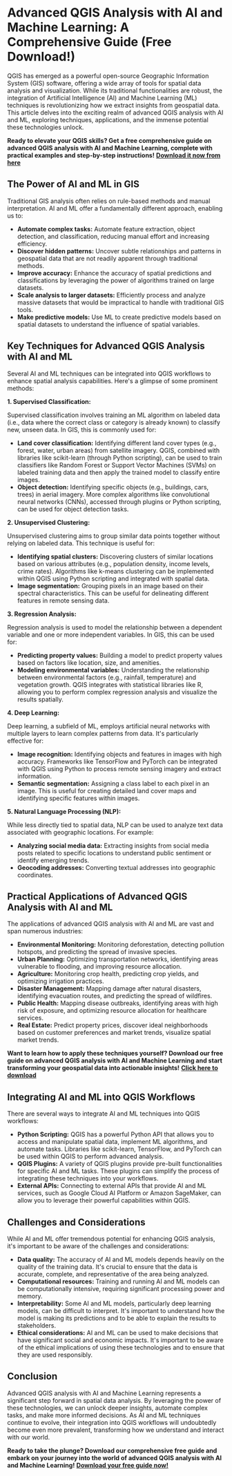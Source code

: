 # Advanced QGIS Analysis with AI and Machine Learning: A Comprehensive Guide (Free Download!)

QGIS has emerged as a powerful open-source Geographic Information System (GIS) software, offering a wide array of tools for spatial data analysis and visualization. While its traditional functionalities are robust, the integration of Artificial Intelligence (AI) and Machine Learning (ML) techniques is revolutionizing how we extract insights from geospatial data. This article delves into the exciting realm of advanced QGIS analysis with AI and ML, exploring techniques, applications, and the immense potential these technologies unlock.

**Ready to elevate your QGIS skills? Get a free comprehensive guide on advanced QGIS analysis with AI and Machine Learning, complete with practical examples and step-by-step instructions!** [**Download it now from here**](https://udemywork.com/advanced-qgis-analysis-with-ai-and-machine-learning)

## The Power of AI and ML in GIS

Traditional GIS analysis often relies on rule-based methods and manual interpretation. AI and ML offer a fundamentally different approach, enabling us to:

*   **Automate complex tasks:** Automate feature extraction, object detection, and classification, reducing manual effort and increasing efficiency.
*   **Discover hidden patterns:** Uncover subtle relationships and patterns in geospatial data that are not readily apparent through traditional methods.
*   **Improve accuracy:** Enhance the accuracy of spatial predictions and classifications by leveraging the power of algorithms trained on large datasets.
*   **Scale analysis to larger datasets:** Efficiently process and analyze massive datasets that would be impractical to handle with traditional GIS tools.
*   **Make predictive models:** Use ML to create predictive models based on spatial datasets to understand the influence of spatial variables.

## Key Techniques for Advanced QGIS Analysis with AI and ML

Several AI and ML techniques can be integrated into QGIS workflows to enhance spatial analysis capabilities. Here's a glimpse of some prominent methods:

**1. Supervised Classification:**

Supervised classification involves training an ML algorithm on labeled data (i.e., data where the correct class or category is already known) to classify new, unseen data. In GIS, this is commonly used for:

*   **Land cover classification:**  Identifying different land cover types (e.g., forest, water, urban areas) from satellite imagery. QGIS, combined with libraries like scikit-learn (through Python scripting), can be used to train classifiers like Random Forest or Support Vector Machines (SVMs) on labeled training data and then apply the trained model to classify entire images.
*   **Object detection:**  Identifying specific objects (e.g., buildings, cars, trees) in aerial imagery. More complex algorithms like convolutional neural networks (CNNs), accessed through plugins or Python scripting, can be used for object detection tasks.

**2. Unsupervised Clustering:**

Unsupervised clustering aims to group similar data points together without relying on labeled data. This technique is useful for:

*   **Identifying spatial clusters:** Discovering clusters of similar locations based on various attributes (e.g., population density, income levels, crime rates).  Algorithms like k-means clustering can be implemented within QGIS using Python scripting and integrated with spatial data.
*   **Image segmentation:** Grouping pixels in an image based on their spectral characteristics. This can be useful for delineating different features in remote sensing data.

**3. Regression Analysis:**

Regression analysis is used to model the relationship between a dependent variable and one or more independent variables.  In GIS, this can be used for:

*   **Predicting property values:** Building a model to predict property values based on factors like location, size, and amenities.
*   **Modeling environmental variables:** Understanding the relationship between environmental factors (e.g., rainfall, temperature) and vegetation growth.  QGIS integrates with statistical libraries like R, allowing you to perform complex regression analysis and visualize the results spatially.

**4. Deep Learning:**

Deep learning, a subfield of ML, employs artificial neural networks with multiple layers to learn complex patterns from data. It's particularly effective for:

*   **Image recognition:** Identifying objects and features in images with high accuracy. Frameworks like TensorFlow and PyTorch can be integrated with QGIS using Python to process remote sensing imagery and extract information.
*   **Semantic segmentation:** Assigning a class label to each pixel in an image. This is useful for creating detailed land cover maps and identifying specific features within images.

**5. Natural Language Processing (NLP):**

While less directly tied to spatial data, NLP can be used to analyze text data associated with geographic locations. For example:

*   **Analyzing social media data:** Extracting insights from social media posts related to specific locations to understand public sentiment or identify emerging trends.
*   **Geocoding addresses:** Converting textual addresses into geographic coordinates.

## Practical Applications of Advanced QGIS Analysis with AI and ML

The applications of advanced QGIS analysis with AI and ML are vast and span numerous industries:

*   **Environmental Monitoring:**  Monitoring deforestation, detecting pollution hotspots, and predicting the spread of invasive species.
*   **Urban Planning:** Optimizing transportation networks, identifying areas vulnerable to flooding, and improving resource allocation.
*   **Agriculture:**  Monitoring crop health, predicting crop yields, and optimizing irrigation practices.
*   **Disaster Management:**  Mapping damage after natural disasters, identifying evacuation routes, and predicting the spread of wildfires.
*   **Public Health:**  Mapping disease outbreaks, identifying areas with high risk of exposure, and optimizing resource allocation for healthcare services.
*   **Real Estate:** Predict property prices, discover ideal neighborhoods based on customer preferences and market trends, visualize spatial market trends.

**Want to learn how to apply these techniques yourself? Download our free guide on advanced QGIS analysis with AI and Machine Learning and start transforming your geospatial data into actionable insights!** [**Click here to download**](https://udemywork.com/advanced-qgis-analysis-with-ai-and-machine-learning)

## Integrating AI and ML into QGIS Workflows

There are several ways to integrate AI and ML techniques into QGIS workflows:

*   **Python Scripting:** QGIS has a powerful Python API that allows you to access and manipulate spatial data, implement ML algorithms, and automate tasks.  Libraries like scikit-learn, TensorFlow, and PyTorch can be used within QGIS to perform advanced analysis.
*   **QGIS Plugins:**  A variety of QGIS plugins provide pre-built functionalities for specific AI and ML tasks.  These plugins can simplify the process of integrating these techniques into your workflows.
*   **External APIs:** Connecting to external APIs that provide AI and ML services, such as Google Cloud AI Platform or Amazon SageMaker, can allow you to leverage their powerful capabilities within QGIS.

## Challenges and Considerations

While AI and ML offer tremendous potential for enhancing QGIS analysis, it's important to be aware of the challenges and considerations:

*   **Data quality:**  The accuracy of AI and ML models depends heavily on the quality of the training data.  It's crucial to ensure that the data is accurate, complete, and representative of the area being analyzed.
*   **Computational resources:** Training and running AI and ML models can be computationally intensive, requiring significant processing power and memory.
*   **Interpretability:**  Some AI and ML models, particularly deep learning models, can be difficult to interpret.  It's important to understand how the model is making its predictions and to be able to explain the results to stakeholders.
*   **Ethical considerations:**  AI and ML can be used to make decisions that have significant social and economic impacts.  It's important to be aware of the ethical implications of using these technologies and to ensure that they are used responsibly.

## Conclusion

Advanced QGIS analysis with AI and Machine Learning represents a significant step forward in spatial data analysis. By leveraging the power of these technologies, we can unlock deeper insights, automate complex tasks, and make more informed decisions. As AI and ML techniques continue to evolve, their integration into QGIS workflows will undoubtedly become even more prevalent, transforming how we understand and interact with our world.

**Ready to take the plunge? Download our comprehensive free guide and embark on your journey into the world of advanced QGIS analysis with AI and Machine Learning!** [**Download your free guide now!**](https://udemywork.com/advanced-qgis-analysis-with-ai-and-machine-learning)
